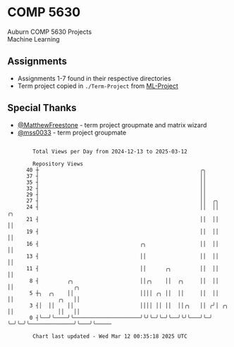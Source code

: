 # COMP 5630
Auburn COMP 5630 Projects  
Machine Learning

## Assignments
- Assignments 1-7 found in their respective directories
- Term project copied in `./Term-Project` from [ML-Project](https://github.com/wumphlett/ML-Project)

## Special Thanks
- [@MatthewFreestone](https://github.com/MatthewFreestone) - term project groupmate and matrix wizard
- [@mss0033](https://github.com/mss0033) - term project groupmate

```

        Total Views per Day from 2024-12-13 to 2025-03-12

        Repository Views
      40 ┼                                                   ╭╮
      37 ┤                                                   ││
      35 ┤                                                   ││
      32 ┤                                                   ││
      29 ┤                                                   ││
      27 ┤                                                   ││  ╭╮
      24 ┤                                                   ││  ││    ╭╮
      21 ┤                                                   ││  ││    ││
      19 ┤                                                   ││  ││    ││
      16 ┤                                ╭╮                 ││  ││    ││
      13 ┤                                ││                 ││  ││    ││
      11 ┤                                ││      ╭╮         ││  ││    ││
       8 ┤         ╭╮                     ││╭╮    ││  ╭╮     ││  ││    ││                   ╭╮
       5 ┼╮  ╭╮    ││                     ││││ ╭╮ ││  ││     ││  ││    ││              ╭╮   ││
       3 ┤│  ││    ││                     ││││ ││ ││  ││╭╮   ││ ╭╯│ ╭╮ ││              ││   ││
       0 ┤╰──╯╰────╯╰─────────────────────╯╰╯╰─╯╰─╯╰──╯╰╯╰───╯╰─╯ ╰─╯╰─╯╰──────────────╯╰───╯╰─────

        Chart last updated - Wed Mar 12 00:35:18 2025 UTC
        
```
